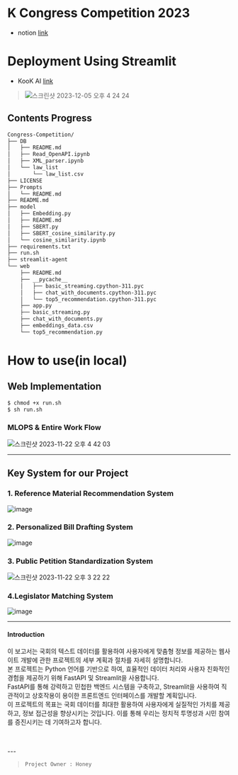 # K Congress Competition 2023
- notion [link](https://emphasized-leech-c56.notion.site/K-Congress-Data-Competition-3762258f913047dd9bfb563a6c3b4cd3?pvs=4)

# Deployment Using Streamlit
- KooK AI [link](https://kookai.streamlit.app/)

> ![스크린샷 2023-12-05 오후 4 24 24](https://github.com/sparkerhoney/Congress-Competition/assets/108461006/6ba7d0c4-35a4-4f69-8593-8299902a39e7)


## Contents Progress
```bash
Congress-Competition/
├── DB
│   ├── README.md
│   ├── Read_OpenAPI.ipynb
│   ├── XML_parser.ipynb
│   └── law_list
│       └── law_list.csv
├── LICENSE
├── Prompts
│   └── README.md
├── README.md
├── model
│   ├── Embedding.py
│   ├── README.md
│   ├── SBERT.py
│   ├── SBERT_cosine_similarity.py
│   └── cosine_similarity.ipynb
├── requirements.txt
├── run.sh
├── streamlit-agent
└── web
    ├── README.md
    ├── __pycache__
    │   ├── basic_streaming.cpython-311.pyc
    │   ├── chat_with_documents.cpython-311.pyc
    │   └── top5_recommendation.cpython-311.pyc
    ├── app.py
    ├── basic_streaming.py
    ├── chat_with_documents.py
    ├── embeddings_data.csv
    └── top5_recommendation.py
```

# How to use(in local)
## Web Implementation
```bash
$ chmod +x run.sh
$ sh run.sh
```

### MLOPS & Entire Work Flow
![스크린샷 2023-11-22 오후 4 42 03](https://github.com/sparkerhoney/Congress_Competition/assets/108461006/570f60bf-df72-4c19-9411-1e6b0ff471a6)

---

## Key System for our Project
### 1. Reference Material Recommendation System
![image](https://github.com/sparkerhoney/Congress_Competition/assets/108461006/48a4afbd-eaee-4729-b602-3c8d7c7bf5a8)

### 2. Personalized Bill Drafting System
![image](https://github.com/sparkerhoney/Congress_Competition/assets/108461006/031e91fe-00a3-4bf3-8d61-1bcce8beef89)

### 3. Public Petition Standardization System
![스크린샷 2023-11-22 오후 3 22 22](https://github.com/sparkerhoney/Congress_Competition/assets/108461006/84381997-29b3-451b-a2fd-8d810527d13f)

### 4.Legislator Matching System
![image](https://github.com/sparkerhoney/Congress_Competition/assets/108461006/9450bf12-2c81-4708-93eb-4fe321465fc5)

---

#### Introduction
이 보고서는 국회의 텍스트 데이터를 활용하여 사용자에게 맞춤형 정보를 제공하는 웹사이트 개발에 관한 프로젝트의 세부 계획과 절차를 자세히 설명합니다.<br>
본 프로젝트는 Python 언어를 기반으로 하여, 효율적인 데이터 처리와 사용자 친화적인 경험을 제공하기 위해 FastAPI 및 Streamlit을 사용합니다.<br>
FastAPI를 통해 강력하고 민첩한 백엔드 시스템을 구축하고, Streamlit을 사용하여 직관적이고 상호작용이 용이한 프론트엔드 인터페이스를 개발할 계획입니다.<br>
이 프로젝트의 목표는 국회 데이터를 최대한 활용하여 사용자에게 실질적인 가치를 제공하고, 정보 접근성을 향상시키는 것입니다. 이를 통해 우리는 정치적 투명성과 시민 참여를 증진시키는 데 기여하고자 합니다.<br>

<br>
<br>
---

> `Project Owner : Honey`
